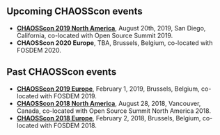 ## Upcoming CHAOSScon events

* [**CHAOSScon 2019 North America**](https://chaoss.community/chaosscon-2019-na/), August 20th, 2019, San Diego, California, co-located with Open Source Summit 2019.
* **CHAOSScon 2020 Europe**, TBA, Brussels, Belgium, co-located with FOSDEM 2020.

## Past CHAOSScon events

* [**CHAOSScon 2019 Europe**](https://chaoss.community/chaosscon-2019-eu/), February 1, 2019, Brussels, Belgium, co-located with FOSDEM 2019.
* [**CHAOSScon 2018 North America**](https://chaoss.community/chaosscon-2018-na), August 28, 2018, Vancouver, Canada, co-located with Open Source Summit North America 2018.
* [**CHAOSScon 2018 Europe**](https://chaoss.community/chaosscon-2018-eu), February 2, 2018, Brussels, Belgium, co-located with FOSDEM 2018.

